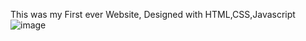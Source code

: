 This was my First ever Website, Designed with HTML,CSS,Javascript
![image](https://github.com/xhafermuja/SarajevaSteakHouse-1/assets/99412161/ca55573f-7be8-4625-9bbd-e2ae7d4c5868)
